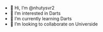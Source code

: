 - 👋 Hi, I’m @nhutysvr2
- 👀 I’m interested in Darts
- 🌱 I’m currently learning Darts
- 💞️ I’m looking to collaborate on Universide


<!---
nhutysvr2/nhutysvr2 is a ✨ special ✨ repository because its `README.md` (this file) appears on your GitHub profile.
You can click the Preview link to take a look at your changes.
--->
